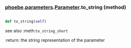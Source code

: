 ### [phoebe](phoebe.md).[parameters](phoebe.parameters.md).[Parameter](phoebe.parameters.Parameter.md).to_string (method)


```py

def to_string(self)

```



see also :meth:`to_string_short`

:return: the string representation of the parameter

